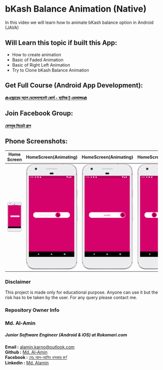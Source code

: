 # bKash Balance Animation (Native)
In this video we will learn how to animate bKash balance option in Android (JAVA)
 

## Will Learn this topic if built this App:

- How to create animation
- Basic of Faded Animation
- Basic of Right Left Animation
- Try to Clone bKash Balance Animation




## Get Full Course (Android App Development):

#### [🔥এন্ড্রোয়েড অ্যাপ ডেভেলাপমেন্ট কোর্স - ব্যাসিক টু এডভান্সড🔥](https://cutt.ly/oJxeUxL)

## Join Facebook Group:

#### [ফেসবুক সিক্রেট গ্রুপ](https://cutt.ly/QJxre0u)

## Phone Screenshots:


| Home Screen      |  HomeScreen(Animating) |  HomeScreen(Animating) |  HomeScreen(Animating) |  
| :---:       |    :----:   | :----:   |  :----:   |
| <img src="screenshots\Screenshot_20221211_224849.png">      |  <img src="screenshots\Screenshot_20221211_224907.png" >     |  <img src="screenshots\Screenshot_20221211_224922.png" >  | <img src="screenshots\Screenshot_20221211_224935.png" >  |


### Disclaimer
This project is made only for educational purpose. Anyone can use it but the risk has to be taken by the user. For any query please contact me.

### Repository Owner Info

### Md. Al-Amin
##### Junior Software Engineer (Android & iOS) at Rokomari.com

__Email :__ [ alamin.karno@outlook.com ](mailto:alamin.karno@outlook.com) \
__Github :__ [Md. Al-Amin](https://github.com/alamin-karno) \
__Facebook :__ [মোঃ আল-আমিন খন্দকার কর্ণ](https://facebook.com/alamin.kanro786) \
__Linkedin :__ [Md. Alamin](https://www.linkedin.com/in/alaminkarno/)

